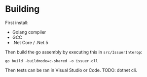 # Building

First install:

* Golang compiler
* GCC
* .Net Core / .Net 5

Then build the go assembly by executing this in ```src/IssuerInterop```:

```go build -buildmode=c-shared -o issuer.dll```

Then tests can be ran in Visual Studio or Code. TODO: dotnet cli.

